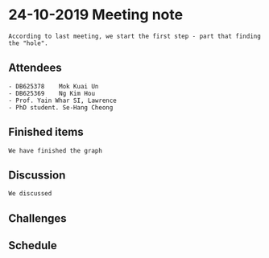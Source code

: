 # 24-10-2019 Meeting note
    According to last meeting, we start the first step - part that finding the "hole". 
## Attendees
    - DB625378    Mok Kuai Un
    - DB625369    Ng Kim Hou
    - Prof. Yain Whar SI, Lawrence
    - PhD student. Se-Hang Cheong

## Finished items
    We have finished the graph

    
## Discussion
    We discussed 
## Challenges

## Schedule


